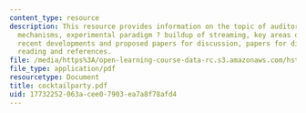 ```yaml
---
content_type: resource
description: This resource provides information on the topic of auditory grouping
  mechanisms, experimental paradigm ? buildup of streaming, key areas of research,
  recent developments and proposed papers for discussion, papers for discussion, further
  reading and references.
file: /media/https%3A/open-learning-course-data-rc.s3.amazonaws.com/hst-722j-brain-mechanisms-for-hearing-and-speech-fall-2005/17732252063acee07903ea7a8f78afd4_cocktailparty.pdf
file_type: application/pdf
resourcetype: Document
title: cocktailparty.pdf
uid: 17732252-063a-cee0-7903-ea7a8f78afd4
---
```

